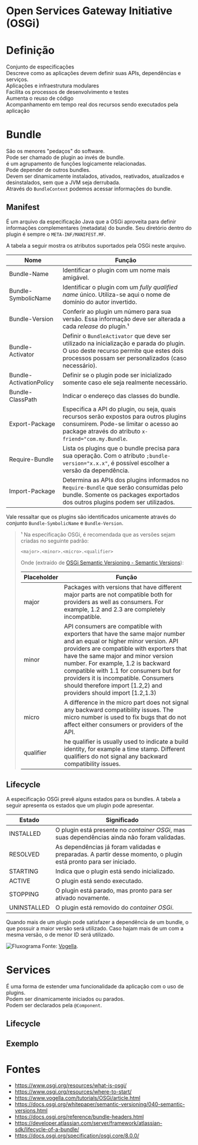 # Open Services Gateway Initiative (OSGi)

# Definição
Conjunto de especificações  
Descreve como as aplicações devem definir suas APIs, dependências e serviços.  
Aplicações e infraestrutura modulares  
Facilita os processos de desenvolvimento e testes  
Aumenta o reuso de código  
Acompanhamento em tempo real dos recursos sendo executados pela aplicação  

# Bundle
São os menores "pedaços" do software.  
Pode ser chamado de plugin ao invés de bundle.  
é um agrupamento de funções logicamente relacionadas.  
Pode depender de outros bundles.  
Devem ser dinamicamente instalados, ativados, reativados, atualizados e desinstalados, sem que a JVM seja derrubada.  
Através do `BundleContext` podemos acessar informações do bundle.  

## Manifest

É um arquivo da especificação Java que a OSGi aproveita para definir informações complementares (metadata) do bundle. Seu diretório dentro do plugin é sempre o  `META-INF/MANIFEST.MF`.  

A tabela a seguir mostra os atributos suportados pela OSGi neste arquivo.  

| Nome | Função |
|----------|----------|
| Bundle-Name | Identificar o plugin com um nome mais amigável. |
| Bundle-SymbolicName | Identificar o plugin com um _fully qualified name_ único. Utiliza-se aqui o nome de domínio do autor invertido. |
| Bundle-Version | Conferir ao plugin um número para sua versão. Essa informação deve ser alterada a cada _release_ do plugin.¹ |
| Bundle-Activator | Definir o `BundleActivator` que deve ser utilizado na inicialização e parada do plugin. O uso deste recurso permite que estes dois processos possam ser personalizados (caso necessário). |
| Bundle-ActivationPolicy | Definir se o plugin pode ser inicializado somente caso ele seja realmente necessário. |
| Bundle-ClassPath | Indicar o endereço das classes do bundle. |
| Export-Package | Especifica a API do plugin, ou seja, quais recursos serão expostos para outros plugins consumirem. Pode-se limitar o acesso ao package através do atributo `x-friend="com.my.Bundle`.  |
| Require-Bundle | Lista os plugins que o bundle precisa para sua operação. Com o atributo `;bundle-version="x.x.x"`, é possível escolher a versão da dependência. |
| Import-Package | Determina as APIs dos plugins informados no `Require-Bundle` que serão consumidas pelo bundle. Somente os packages exportados dos outros plugins podem ser utilizados. |

Vale ressaltar que os plugins são identificados unicamente através do conjunto `Bundle-SymbolicName` e `Bundle-Version`.  

> ¹ Na especificação OSGi, é recomendada que as versões sejam criadas no seguinte padrão:
> 
> `<major>.<minor>.<micro>.<qualifier>`
> 
> Onde (extraído de [OSGi Semantic Versioning - Semantic Versions](https://docs.osgi.org/whitepaper/semantic-versioning/040-semantic-versions.html)):
> 
> | Placeholder | Função |
> |----------|----------|
> | major | Packages with versions that have different major parts are not compatible both for providers as well as consumers. For example, 1.2 and 2.3 are completely incompatible. |
> | minor | API consumers are compatible with exporters that have the same major number and an equal or higher minor version. API providers are compatible with exporters that have the same major and minor version number. For example, 1.2 is backward compatible with 1.1 for consumers but for providers it is incompatible. Consumers should therefore import [1.2,2) and providers should import [1.2,1.3) |
> | micro | A difference in the micro part does not signal any backward compatibility issues. The micro number is used to fix bugs that do not affect either consumers or providers of the API. |
> | qualifier | he qualifier is usually used to indicate a build identity, for example a time stamp. Different qualifiers do not signal any backward compatibility issues. |

## Lifecycle
A especificação OSGi prevê alguns estados para os bundles. A tabela a seguir apresenta os estados que um plugin pode apresentar.  

| Estado | Significado |
| ------ | ----------- |
| INSTALLED | O plugin está presente no _container OSGi_, mas suas dependências ainda não foram validadas. |
| RESOLVED | As dependências já foram validadas e preparadas. A partir desse momento, o plugin está pronto para ser iniciado. |
| STARTING | Indica que o plugin está sendo inicializado. |
| ACTIVE | O plugin está sendo executado. |
| STOPPING | O plugin está parado, mas pronto para ser ativado novamente. |
| UNINSTALLED | O plugin está removido do _container OSGi_. |

Quando mais de um plugin pode satisfazer a dependência de um bundle, o que possuir a maior versão será utilizado. Caso hajam mais de um com a mesma versão, o de menor ID será utilizado.  

![Fluxograma](https://www.vogella.com/tutorials/OSGi/img/osgi_livecycle10.png)
Fonte: [Vogella](https://www.vogella.com/tutorials/OSGi/article.html#life-cycle-of-plug-ins).

# Services

É uma forma de estender uma funcionalidade da aplicação com o uso de plugins.  
Podem ser dinamicamente iniciados ou parados.  
Podem ser declarados pela `@Component`.  

## Lifecycle
<TODO>

## Exemplo
<TODO>

# Fontes
- https://www.osgi.org/resources/what-is-osgi/
- https://www.osgi.org/resources/where-to-start/
- https://www.vogella.com/tutorials/OSGi/article.html
- https://docs.osgi.org/whitepaper/semantic-versioning/040-semantic-versions.html
- https://docs.osgi.org/reference/bundle-headers.html
- https://developer.atlassian.com/server/framework/atlassian-sdk/lifecycle-of-a-bundle/
- https://docs.osgi.org/specification/osgi.core/8.0.0/